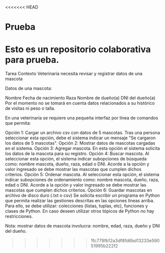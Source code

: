 <<<<<<< HEAD
# Prueba
Esto es un repositorio colaborativa para prueba.
=======
Tarea
Contexto
Veterinaria necesita revisar y registrar datos de una mascota

Datos de una mascota:

Nombre
Fecha de nacimiento
Raza
Nombre de dueño(a)
DNI del dueño(a)
Por el momento no se tomará en cuenta datos relacionados a su histórico de visitas ni peso o talla.

En una veterinaria se requiere una pequeña interfaz por línea de comandos que permita:

Opción 1: Cargar un archivo csv con datos de 5 mascotas. Tras una persona seleccionar esta opción, debe el sistema indicar un mensaje "Se cargaron los datos de 5 mascotas".
Opción 2: Mostrar datos de mascotas cargadas en el sistema.
Opción 3: Agregar mascota. En esta opción el sistema solicita los datos de la mascota para su registro.
Opción 4: Buscar mascota. Al seleccionar esta opción, el sistema indicar subopciones de búsqueda como: nombre mascota, dueño, raza, edad o DNI. Acorde a la opción y valor ingresado se debe mostrar las mascotas que cumplen dichos criterios.
Opción 5: Ordenar mascota. Al seleccionar esta opción, el sistema indicar subopciones de ordenamiento como: nombre mascota, dueño, raza, edad o DNI. Acorde a la opción y valor ingresado se debe mostrar las mascotas que cumplen dichos criterios.
Opción 6: Guardar mascotas en archivo de disco duro (.txt o csv)
Se solicita escribir un programa en Python que permita realizar las gestiones descritas en las opciones líneas arriba. Para ello, se debe utilizar: colecciones (listas, tuplas, etc), funciones y clases de Python. En caso deseen utilizar otros tópicos de Python no hay restricciones.

Nota: mostrar datos de mascota involucra: nombre, edad, raza, dueño y DNI del dueño.

>>>>>>> 1fc779fb12a3df8fd6bd13233e59051995b222f2

